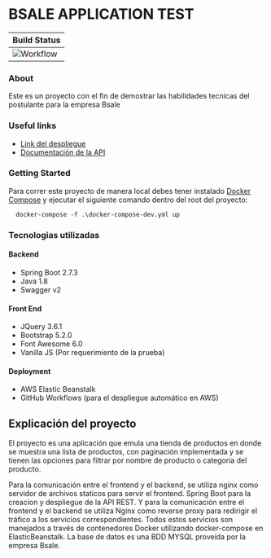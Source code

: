 # BSALE APPLICATION TEST

| Build Status                                                                                       |
|----------------------------------------------------------------------------------------------------|
|![Workflow](https://github.com/DiegoTGJ/bsale-test/actions/workflows/deploy.yaml/badge.svg) |

### About
Este es un proyecto con el fin de demostrar las habilidades tecnicas del postulante para la empresa Bsale

### Useful links
- [Link del despliegue](http://bsaleprueba-env.eba-pjw4meme.sa-east-1.elasticbeanstalk.com)
- [Documentación de la API](http://bsaleprueba-env.eba-pjw4meme.sa-east-1.elasticbeanstalk.com/docs/swagger-ui/)

### Getting Started

Para correr este proyecto de manera local debes tener instalado [Docker Compose](https://docs.docker.com/compose/install/)
y ejecutar el siguiente comando dentro del root del proyecto:
```docker-compose
  docker-compose -f .\docker-compose-dev.yml up
```
### Tecnologias utilizadas

#### Backend

- Spring Boot 2.7.3
- Java 1.8
- Swagger v2
#### Front End

- JQuery 3.6.1
- Bootstrap 5.2.0
- Font Awesome 6.0
- Vanilla JS (Por requerimiento de la prueba)

#### Deployment

- AWS Elastic Beanstalk
- GitHub Workflows (para el despliegue automático en AWS)

## Explicación del proyecto

El proyecto es una aplicación que emula una tienda de productos
en donde se muestra una lista de productos, con paginación implementada
y se tienen las opciones para filtrar por nombre de producto o categoria
del producto.

Para la comunicación entre el frontend y el backend, se utiliza nginx
como servidor de archivos staticos para servir el frontend. Spring Boot
para la creacion y despliegue de la API REST. Y para la comunicación entre
el frontend y el backend se utiliza Nginx como reverse proxy para redirigir
el tráfico a los servicios correspondientes. Todos estos servicios son manejados
a través de contenedores Docker utilizando docker-compose en ElasticBeanstalk.
La base de datos es una BDD MYSQL proveída por la empresa Bsale.